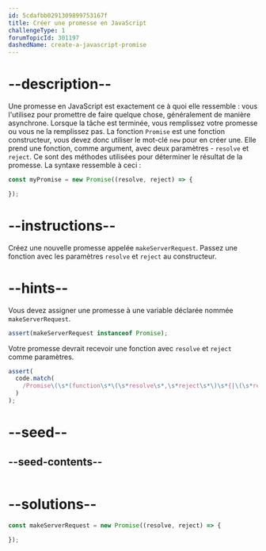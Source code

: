 ```yaml
---
id: 5cdafbb0291309899753167f
title: Créer une promesse en JavaScript
challengeType: 1
forumTopicId: 301197
dashedName: create-a-javascript-promise
---
```


# --description--

Une promesse en JavaScript est exactement ce à quoi elle ressemble : vous l'utilisez pour promettre de faire quelque chose, généralement de manière asynchrone. Lorsque la tâche est terminée, vous remplissez votre promesse ou vous ne la remplissez pas. La fonction `Promise` est une fonction constructeur, vous devez donc utiliser le mot-clé `new` pour en créer une. Elle prend une fonction, comme argument, avec deux paramètres - `resolve` et `reject`. Ce sont des méthodes utilisées pour déterminer le résultat de la promesse. La syntaxe ressemble à ceci :

```js
const myPromise = new Promise((resolve, reject) => {

});
```

# --instructions--

Créez une nouvelle promesse appelée `makeServerRequest`. Passez une fonction avec les paramètres `resolve` et `reject` au constructeur.

# --hints--

Vous devez assigner une promesse à une variable déclarée nommée `makeServerRequest`.

```js
assert(makeServerRequest instanceof Promise);
```

Votre promesse devrait recevoir une fonction avec `resolve` et `reject` comme paramètres.

```js
assert(
  code.match(
    /Promise\(\s*(function\s*\(\s*resolve\s*,\s*reject\s*\)\s*{|\(\s*resolve\s*,\s*reject\s*\)\s*=>\s*{)[^}]*}/g
  )
);
```

# --seed--

## --seed-contents--

```js

```

# --solutions--

```js
const makeServerRequest = new Promise((resolve, reject) => {

});
```
